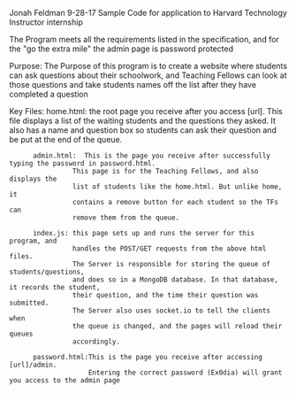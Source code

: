 Jonah Feldman
9-28-17
Sample Code for application to Harvard Technology Instructor internship

The Program meets all the requirements listed in the specification, and
for the "go the extra mile" the admin page is password protected


Purpose: The Purpose of this program is to create a website where students
		  can ask questions about their schoolwork, and Teaching Fellows
		  can look at those questions and take students names off the list
		  after they have completed a question

Key Files:
		  home.html: the root page you receive after you access [url]. This file
		  			displays a list of the waiting students and the questions they asked.
		  			It also has a name and question box so students can ask their question
		  			and be put at the end of the queue.

		  admin.html:  This is the page you receive after successfully typing the password in password.html.
		  			This page is for the Teaching Fellows, and also displays the 
		  			list of students like the home.html. But unlike home, it 
		  			contains a remove button for each student so the TFs can 
		  			remove them from the queue. 

		  index.js: this page sets up and runs the server for this program, and
		  			handles the POST/GET requests from the above html files. 
		  			The Server is responsible for storing the queue of students/questions,
		  			and does so in a MongoDB database. In that database, it records the student,
		  			their question, and the time their question was submitted.
		  			The Server also uses socket.io to tell the clients when
		  			the queue is changed, and the pages will reload their queues
		  			accordingly.

		  password.html:This is the page you receive after accessing [url]/admin.
		  				Entering the correct password (Ex0dia) will grant you access to the admin page



